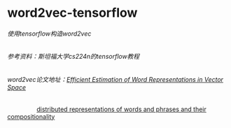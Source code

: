 # word2vec-tensorflow
###### 使用tensorflow构造word2vec
###### 参考资料：斯坦福大学cs224n的tensorflow教程
###### word2vec论文地址：[Efficient Estimation of Word Representations in Vector Space](https://arxiv.org/pdf/1301.3781.pdf)  
&nbsp; &nbsp; &nbsp; &nbsp; &nbsp; &nbsp; &nbsp; &nbsp; &nbsp;[distributed representations of words and phrases and their compositionality](https://papers.nips.cc/paper/5021-distributed-representations-of-words-and-phrases-and-their-compositionality.pdf)

